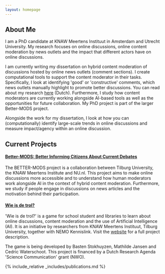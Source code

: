 ```yaml
---
layout: homepage
---
```


## About Me

I am a PhD candidate at KNAW Meertens Instituut in Amsterdam and Utrecht University. My research focuses on online discussions, online content moderation by news outlets and the impact that different actors have on online discussions.

I am currently writing my dissertation on hybrid content moderation of discussions hosted by online news outlets (comment sections). I create computational tools to support the content moderator in their tasks. Specifically, I look at identifying 'good' or 'constructive' comments, which news outlets manually highlight to promote better discussions. You can read about my research [here](https://www.nemokennislink.nl/publicaties/ai-tilt-discussie-naar-hoger-niveau/) (Dutch). Furthermore, I study how content moderators are currently working alongside AI-based tools as well as the opportunities for future collaboration. My PhD project is part of the larger Better-MODS project.

Alongside the work for my dissertation, I look at how you can (computationally) identify large-scale trends in online discussions and measure impact/agency within an online discussion.  

## Current Projects

#### [Better-MODS: Better Informing Citizens About Current Debates](https://better-mods.uvt.nl/)

The BETTER-MODS project is a collaboration between Tilburg University, the KNAW Meertens Institute and NU.nl. This project aims to make online discussions more accessible and to understand how human moderators work alongside AI in the context of hybrid content moderation. Furthermore, we study if people engage in discussions on news articles and the motivation behind their participation. 

#### [Wie is de trol?](https://www.wie-is-de-trol.nl/)

'Wie is de trol?' is a game for school student and libraries to learn about online discussions, content moderation and the use of Artificial Intelligence (AI). It is an initiative by researchers from KNAW Meertens Instituut, Tilburg University, together with NEMO Kennislink. Visit the [website](https://www.wie-is-de-trol.nl/) for a full project description.

The game is being developed by Basten Stokhuyzen, Mathilde Jansen and Cedric Waterschoot.
This project is financed by a Dutch Research Agenda 'Science Communication' grant (NWO).


{% include_relative _includes/publications.md %}


